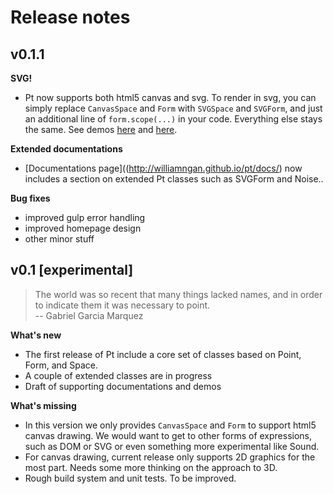 # Release notes

## v0.1.1
**SVG!**
- Pt now supports both html5 canvas and svg. To render in svg, you can simply replace `CanvasSpace` and `Form` with `SVGSpace` and `SVGForm`, and just an additional line of `form.scope(...)` in your code. Everything else stays the same. See  demos [here](http://williamngan.github.io/pt/demo/index.html?name=svgform.scope) and [here](http://williamngan.github.io/pt/demo/index.html?name=svgform.circle).

**Extended documentations**
- [Documentations page]((http://williamngan.github.io/pt/docs/) now includes a section on extended Pt classes such as SVGForm and Noise..

**Bug fixes**
- improved gulp error handling
- improved homepage design
- other minor stuff


## v0.1 [experimental]
> The world was so recent that many things lacked names, and in order to indicate them it was necessary to point.  
> -- Gabriel Garcia Marquez

**What's new**
- The first release of Pt include a core set of classes based on Point, Form, and Space. 
- A couple of extended classes are in progress
- Draft of supporting documentations and demos

**What's missing**
- In this version we only provides `CanvasSpace` and `Form` to support html5 canvas drawing. 
We would want to get to other forms of expressions, such as DOM or SVG or even something more experimental like Sound.
- For canvas drawing, current release only supports 2D graphics for the most part. 
Needs some more thinking on the approach to 3D.
- Rough build system and unit tests. To be improved.
